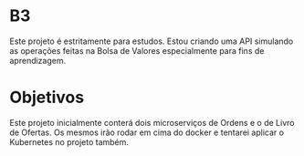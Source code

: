 # B3
Este projeto é estritamente para estudos. Estou criando uma API simulando as operações feitas na Bolsa de Valores especialmente para fins de aprendizagem.

# Objetivos
Este projeto inicialmente conterá dois microserviços de Ordens e o de Livro de Ofertas. Os mesmos irão rodar em cima do docker e tentarei aplicar o Kubernetes no projeto também.
